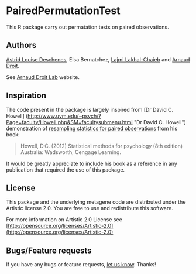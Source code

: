 PairedPermutationTest
===============

This R package carry out permatation tests on paired observations.


## Authors ##

[Astrid Louise Deschenes](http://ca.linkedin.com/in/astriddeschenes "Astrid Louise Deschenes"), 
Elsa Bernatchez, [Lajmi Lakhal-Chaieb](http://www.researchgate.net/profile/Lajmi_Lakhal-Chaieb "Lajmi Lakhal-Chaieb") and [Arnaud Droit](http://ca.linkedin.com/in/drarnaud "Arnaud Droit").

See [Arnaud Droit Lab](http://bioinformatique.ulaval.ca/home/ "Arnaud Droit Lab") website.

## Inspiration ##

The code present in the package is largely inspired from [Dr David C. Howell] (http://www.uvm.edu/~psych/?Page=faculty/Howell.php&SM=facultysubmenu.html "Dr David C. Howell") demonstration of [resampling statistics for paired observations](http://www.uvm.edu/~dhowell/methods8/Supplements/R-Programs/RandomizedRepeated.R "resampling statistics for paired observations") from his book:

> Howell, D.C. (2012) Statistical methods for psychology (8th edition) 
> Australia: Wadsworth, Cengage Learning.

It would be greatly appreciate to include his book as a reference in any publication that required the use of this package. 

## License ##

This package and the underlying metagene code are distributed under the Artistic license 2.0. You are free to use and redistribute this software. 

For more information on Artistic 2.0 License see [http://opensource.org/licenses/Artistic-2.0](http://opensource.org/licenses/Artistic-2.0)

## Bugs/Feature requests ##

If you have any bugs or feature requests, [let us know](https://github.com/adeschen/PermutationTest/issues). Thanks!
